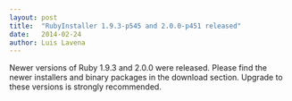 ```yaml
---
layout: post
title:  "RubyInstaller 1.9.3-p545 and 2.0.0-p451 released"
date:   2014-02-24
author: Luis Lavena
---
```

Newer versions of Ruby 1.9.3 and 2.0.0 were released. Please find the newer installers and binary packages in the download section. Upgrade to these versions is strongly recommended.
